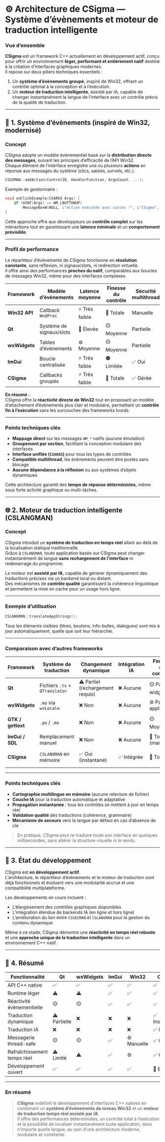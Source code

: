 # ⚙️ Architecture de CSigma — Système d’évènements et moteur de traduction intelligente

### Vue d’ensemble

**CSigma** est un framework C++ actuellement en développement actif, conçu pour offrir un environnement **léger, performant et entièrement natif** destiné à la création d’interfaces graphiques modernes.  
Il repose sur deux piliers techniques essentiels :

1. Un **système d’évènements groupé**, inspiré de Win32, offrant un contrôle optimal à la conception et  à l’exécution.  
2. Un **moteur de traduction intelligente**, assisté par IA, capable de changer instantanément la langue de l’interface avec un contrôle précis de la qualité de traduction.

---

## 🧩 1. Système d’évènements (inspiré de Win32, modernisé)

### Concept

CSigma adopte un modèle événementiel basé sur la **distribution directe des messages**, suivant les principes d’efficacité de l’API Win32.  
Chaque élément de l’interface enregistre une ou plusieurs **actions** en réponse aux messages du système (clics, saisies, survols, etc.).

```cpp
CSUIMAN::addAction(ControlID, HandlerFunction, ArgsCount, ...);
```

Exemple de gestionnaire :

```cpp
void onClickExample(CSARGS Args) {
    if (UINT(Args) == WM_LBUTTONUP)
        MessageBoxW(NULL, L"Action exécutée avec succès !", L"CSigma", MB_OK);
}
```

Cette approche offre aux développeurs un **contrôle complet** sur les interactions tout en garantissant une **latence minimale** et un **comportement prévisible**.

---

### Profil de performance

Le répartiteur d’évènements de CSigma fonctionne en **résolution constante**, sans réflexion, ni signaux/slots, ni redirection virtuelle.  
Il offre ainsi des performances **proches du natif**, comparables aux boucles de messages Win32, même pour des interfaces complexes.

| Framework | Modèle d’évènements | Latence moyenne | Finesse du contrôle | Sécurité multithread | Surcharge |
|------------|---------------------|------------------|----------------------|----------------------|-----------|
| **Win32 API** | Callback `WndProc` | ⚡ Très faible | 🔧 Totale | Manuelle | Minimale |
| **Qt** | Système de signaux/slots | 🐢 Élevée | 🟡 Moyenne | Partielle | Modérée |
| **wxWidgets** | Tables d’évènements | ⚙️ Moyenne | 🟡 Moyenne | Partielle | Modérée |
| **ImGui** | Boucle centralisée | ⚡ Très faible | 🟠 Limitée | ✅ Oui | Faible |
| **CSigma** | Callbacks groupés | ⚡ Très faible | 🔧 Totale | ✅ Gérée | Minimale |

**En résumé :**  
CSigma offre la **réactivité directe de Win32** tout en proposant un modèle d’attachement d’évènements plus clair et modulaire, permettant un **contrôle fin à l’exécution** sans les surcouches des frameworks lourds.

---

### Points techniques clés

- **Mappage direct** sur les messages `WM_*` natifs (aucune émulation)  
- **Groupement par section**, facilitant la conception modulaire des interfaces  
- **Interface unifiée (`CSARGS`)** pour tous les types de contrôles  
- **Compatible multithread**, les évènements peuvent être postés sans blocage  
- **Aucune dépendance à la réflexion** ou aux systèmes d’objets dynamiques  

Cette architecture garantit des **temps de réponse déterministes**, même sous forte activité graphique ou multi-tâches.

---

## 🌐 2. Moteur de traduction intelligente (CSLANGMAN)

### Concept

CSigma introduit un **système de traduction en temps réel** allant au-delà de la localisation statique traditionnelle.  
Grâce à `CSLANGMAN`, toute application basée sur CSigma peut changer instantanément de langue **sans rechargement de l’interface** ni redémarrage du programme.

Le moteur est **assisté par IA**, capable de générer dynamiquement des traductions précises via un backend local ou distant.  
Des mécanismes de **contrôle qualité** garantissent la cohérence linguistique et permettent la mise en cache pour un usage hors ligne.

---

### Exemple d’utilisation

```cpp
CSLANGMAN::translateAppStrings();
```

Tous les éléments visibles (titres, boutons, info-bulles, dialogues) sont mis à jour automatiquement, quelle que soit leur hiérarchie.

---

### Comparaison avec d’autres frameworks

| Framework | Système de traduction | Changement dynamique | Intégration IA | Finesse du contrôle | Remarques |
|------------|----------------------|----------------------|----------------|----------------------|------------|
| **Qt** | Fichiers `.ts` + `QTranslator` | ⚠️ Partiel (rechargement requis) | ❌ Aucune | 🟡 Par widget | Rechargement manuel |
| **wxWidgets** | `.mo` via `wxLocale` | ❌ Non | ❌ Aucune | ⚙️ Par application | Fichiers statiques |
| **GTK / gettext** | `.po` / `.mo` | ❌ Non | ❌ Aucune | 🟡 Moyenne | Re-initialisation nécessaire |
| **ImGui / SDL** | Remplacement manuel | ❌ Non | ❌ Aucune | 🔧 Totale (manuelle) | Gestion par le développeur |
| **CSigma** | `CSLANGMAN` en mémoire | ✅ Oui (instantané) | ✅ Intégrée | 🔧 Totale | Traduction contrôlée et dynamique |

---

### Points techniques clés

- **Cartographie multilingue en mémoire** (aucune relecture de fichier)  
- **Couche IA** pour la traduction automatique et adaptative  
- **Propagation instantanée** : tous les contrôles se mettent à jour en temps réel  
- **Validation qualité** des traductions (cohérence, grammaire)  
- **Mécanisme de secours** vers la langue par défaut en cas d’absence de clé  

> En pratique, CSigma peut re-traduire toute son interface en quelques millisecondes, sans altérer la structure visuelle ni le rendu.

---

## 🧠 3. État du développement

CSigma est **en développement actif**.  
L’architecture, le répartiteur d’évènements et le moteur de traduction sont déjà fonctionnels et évoluent vers une modularité accrue et une compatibilité multiplateforme.

Les développements en cours incluent :  
- L’élargissement des contrôles graphiques disponibles  
- L’intégration étendue de backends IA (en ligne et hors ligne)  
- L’amélioration du lien entre `CSSECMAN` et `CSLANGMAN` pour la gestion du contenu dynamique  

Même à ce stade, CSigma démontre une **réactivité en temps réel robuste** et une **approche unique de la traduction intelligente** dans un environnement C++ natif.

---

## 🏁 4. Résumé

| Fonctionnalité | Qt | wxWidgets | ImGui | Win32 | **CSigma** |
|----------------|----|-----------|--------|--------|-------------|
| API C++ native | ✅ | ✅ | ✅ | ✅ | ✅ |
| Runtime léger | ⚠️ | ⚠️ | ✅ | ✅ | ✅ |
| Réactivité évènementielle | 🟡 | 🟡 | ✅ | ✅ | ✅ |
| Traduction dynamique | ⚠️ Partielle | ❌ | ❌ | ❌ | ✅ Instantanée |
| Traduction IA | ❌ | ❌ | ❌ | ❌ | ✅ Intégrée |
| Messagerie thread-safe | 🟡 | 🟡 | ✅ | ⚙️ Manuelle | ✅ Gérée |
| Rafraîchissement temps réel | ⚠️ Limité | ⚠️ | ✅ | ⚙️ | ✅ Complet |
| Développement ouvert | ✅ | ✅ | ✅ | ✅ | 🚧 En cours |

---

### En résumé
> **CSigma** redéfinit le développement d’interfaces C++ natives en combinant un **système d’évènements de niveau Win32** et un **moteur de traduction temps réel assisté par IA**.  
> Il offre des performances déterministes, un contrôle total à l’exécution et la possibilité de localiser instantanément toute application, dans n’importe quelle langue, au sein d’une architecture moderne, modulaire et cohérente.
